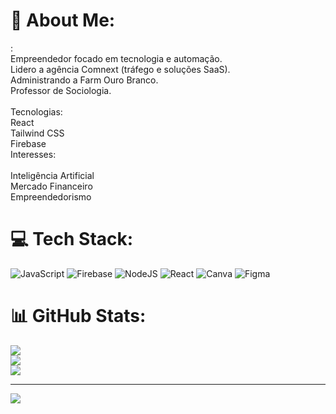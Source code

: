 # 💫 About Me:
:<br>Empreendedor focado em tecnologia e automação.<br>Lidero a agência Comnext (tráfego e soluções SaaS).<br>Administrando  a  Farm Ouro Branco.<br>Professor de Sociologia.<br><br>Tecnologias:<br>React<br>Tailwind CSS<br>Firebase<br>Interesses:<br><br>Inteligência Artificial<br>Mercado Financeiro<br>Empreendedorismo


# 💻 Tech Stack:
![JavaScript](https://img.shields.io/badge/javascript-%23323330.svg?style=for-the-badge&logo=javascript&logoColor=%23F7DF1E) ![Firebase](https://img.shields.io/badge/firebase-%23039BE5.svg?style=for-the-badge&logo=firebase) ![NodeJS](https://img.shields.io/badge/node.js-6DA55F?style=for-the-badge&logo=node.js&logoColor=white) ![React](https://img.shields.io/badge/react-%2320232a.svg?style=for-the-badge&logo=react&logoColor=%2361DAFB) ![Canva](https://img.shields.io/badge/Canva-%2300C4CC.svg?style=for-the-badge&logo=Canva&logoColor=white) ![Figma](https://img.shields.io/badge/figma-%23F24E1E.svg?style=for-the-badge&logo=figma&logoColor=white)
# 📊 GitHub Stats:
![](https://github-readme-stats.vercel.app/api?username=WNSilveira&theme=dark&hide_border=false&include_all_commits=false&count_private=false)<br/>
![](https://github-readme-streak-stats.herokuapp.com/?user=WNSilveira&theme=dark&hide_border=false)<br/>
![](https://github-readme-stats.vercel.app/api/top-langs/?username=WNSilveira&theme=dark&hide_border=false&include_all_commits=false&count_private=false&layout=compact)

---
[![](https://visitcount.itsvg.in/api?id=WNSilveira&icon=0&color=0)](https://visitcount.itsvg.in)

<!-- Proudly created with GPRM ( https://gprm.itsvg.in ) -->

